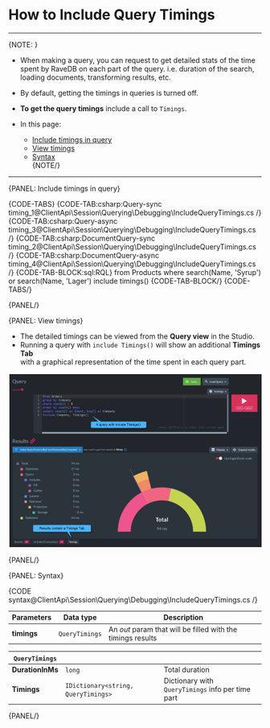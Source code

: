 # How to Include Query Timings

---

{NOTE: }

* When making a query, you can request to get detailed stats of the time spent by RaveDB on each part of the query. 
  i.e. duration of the search, loading documents, transforming results, etc.
 
* By default, getting the timings in queries is turned off.

* __To get the query timings__ include a call to `Timings`.

* In this page:
    * [Include timings in query](../../../../client-api/session/querying/debugging/query-timings#include-timings-in-query)
    * [View timings](../../../../client-api/session/querying/debugging/query-timings#view-timings)
    * [Syntax](../../../../client-api/session/querying/debugging/query-timings#syntax)  
{NOTE/}

---

{PANEL: Include timings in query}

{CODE-TABS}
{CODE-TAB:csharp:Query-sync timing_1@ClientApi\Session\Querying\Debugging\IncludeQueryTimings.cs /}
{CODE-TAB:csharp:Query-async timing_3@ClientApi\Session\Querying\Debugging\IncludeQueryTimings.cs /}
{CODE-TAB:csharp:DocumentQuery-sync timing_2@ClientApi\Session\Querying\Debugging\IncludeQueryTimings.cs /}
{CODE-TAB:csharp:DocumentQuery-async timing_4@ClientApi\Session\Querying\Debugging\IncludeQueryTimings.cs /}
{CODE-TAB-BLOCK:sql:RQL}
from Products
where search(Name, 'Syrup') or search(Name, 'Lager')
include timings()
{CODE-TAB-BLOCK/}
{CODE-TABS/}

{PANEL/}

{PANEL: View timings}

* The detailed timings can be viewed from the __Query view__ in the Studio.  
* Running a query with `include Timings()` will show an additional __Timings Tab__  
  with a graphical representation of the time spent in each query part.   

![Figure 1. Include timings graphical results](images/include-timings.png "Include timings results")

{PANEL/}

{PANEL: Syntax}

{CODE syntax@ClientApi\Session\Querying\Debugging\IncludeQueryTimings.cs /}

| Parameters | Data type | Description |
| - | - | - |
| __timings__ | `QueryTimings` | An _out_ param that will be filled with the timings results |

| `QueryTimings` | | |
| - | - | - |
| __DurationInMs__ | `long` | Total duration |
| __Timings__ | `IDictionary<string, QueryTimings>` | Dictionary with `QueryTimings` info per time part |

{PANEL/}
